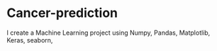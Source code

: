 # Cancer-prediction
I create a Machine Learning project using Numpy, Pandas, Matplotlib, Keras, seaborn,
